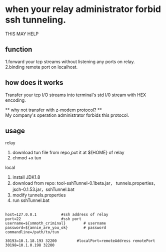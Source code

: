 # when your relay administrator forbid ssh tunneling.  
THIS MAY HELP

## function
1.forward your tcp streams without listening any ports on relay.  
2.binding remote port on localhost.  

## how does it works
Transfer your tcp I/O streams into terminal's std I/0 stream with HEX encoding.

** why not transfer with z-modem protocol? **   
My company's operation administrator forbids this protocol.

## usage

relay
1. download tun file from repo,put it at ${HOME} of relay  
2. chmod +x tun  

local
1. install JDK1.8
2. download from repo: tool-sshTunnel-0.1beta.jar， tunnels.properties， jsch-0.1.53.jar，sshTunnel.bat
3. modify tunnels.properties
4. run sshTunnel.bat

## 

```prop
host=127.0.0.1           #ssh address of relay
port=22                  #ssh port
username=${smmoth_criminal}        # username
password=${annie_are_you_ok}       # password
commandline=/path/to/tun 

30193=10.1.18.193 32200         #localPort=remoteAddress remotePort
30198=10.1.0.198 32200
```
